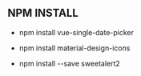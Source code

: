 ## NPM INSTALL

- npm install vue-single-date-picker
- npm install material-design-icons

- npm install --save sweetalert2